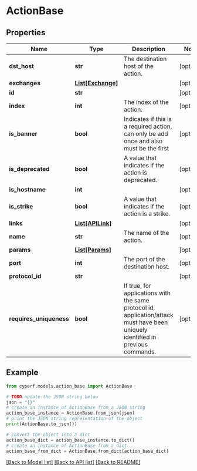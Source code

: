 # ActionBase


## Properties

Name | Type | Description | Notes
------------ | ------------- | ------------- | -------------
**dst_host** | **str** | The destination host of the action. | [optional] 
**exchanges** | [**List[Exchange]**](Exchange.md) |  | [optional] 
**id** | **str** |  | [optional] 
**index** | **int** | The index of the action. | [optional] 
**is_banner** | **bool** | Indicates if this is a required action, can only be add once and also must be the first | [optional] 
**is_deprecated** | **bool** | A value that indicates if the action is deprecated. | [optional] 
**is_hostname** | **int** |  | [optional] 
**is_strike** | **bool** | A value that indicates if the action is a strike. | [optional] 
**links** | [**List[APILink]**](APILink.md) |  | [optional] 
**name** | **str** | The name of the action. | [optional] 
**params** | [**List[Params]**](Params.md) |  | [optional] 
**port** | **int** | The port of the destination host. | [optional] 
**protocol_id** | **str** |  | [optional] 
**requires_uniqueness** | **bool** | If true, for applications with the same protocol id, application/attack must have been uniquely identified in previous commands. | [optional] 

## Example

```python
from cyperf.models.action_base import ActionBase

# TODO update the JSON string below
json = "{}"
# create an instance of ActionBase from a JSON string
action_base_instance = ActionBase.from_json(json)
# print the JSON string representation of the object
print(ActionBase.to_json())

# convert the object into a dict
action_base_dict = action_base_instance.to_dict()
# create an instance of ActionBase from a dict
action_base_from_dict = ActionBase.from_dict(action_base_dict)
```
[[Back to Model list]](../README.md#documentation-for-models) [[Back to API list]](../README.md#documentation-for-api-endpoints) [[Back to README]](../README.md)


